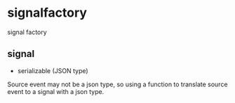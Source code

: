 # signalfactory

signal factory

## signal

- serializable (JSON type)

Source event may not be a json type, so using a function to translate source event to a signal with a json type.
